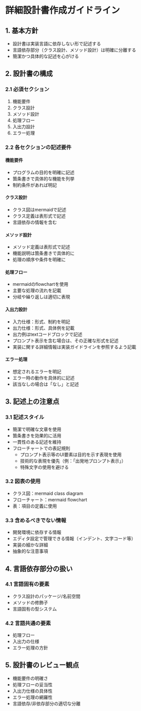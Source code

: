 # 詳細設計書作成ガイドライン

## 1. 基本方針

- 設計書は実装言語に依存しない形で記述する
- 言語依存部分（クラス設計、メソッド設計）は明確に分離する
- 簡潔かつ具体的な記述を心がける

## 2. 設計書の構成

### 2.1 必須セクション

1. 機能要件
2. クラス設計
3. メソッド設計
4. 処理フロー
5. 入出力設計
6. エラー処理

### 2.2 各セクションの記述要件

#### 機能要件

- プログラムの目的を明確に記述
- 箇条書きで具体的な機能を列挙
- 制約条件があれば明記

#### クラス設計

- クラス図はmermaidで記述
- クラス定義は表形式で記述
- 言語依存の情報を含む

#### メソッド設計

- メソッド定義は表形式で記述
- 機能説明は箇条書きで具体的に
- 処理の順序や条件を明確に

#### 処理フロー

- mermaidのflowchartを使用
- 主要な処理の流れを記載
- 分岐や繰り返しは適切に表現

#### 入出力設計

- 入力仕様：形式、制約を明記
- 出力仕様：形式、具体例を記載
- 出力例はtextコードブロックで記述
- プロンプト表示を含む場合は、その正確な形式を記述
- 実装に関する詳細情報は実装ガイドラインを参照するよう記載

#### エラー処理

- 想定されるエラーを明記
- エラー時の動作を具体的に記述
- 該当なしの場合は「なし」と記述

## 3. 記述上の注意点

### 3.1 記述スタイル

- 簡潔で明確な文章を使用
- 箇条書きを効果的に活用
- 一貫性のある記述を維持
- フローチャートでの表記規則
  - プロンプト表示等のUI要素は目的を示す表現を使用
  - 技術的な表現を優先（例：「出発地プロンプト表示」）
  - 特殊文字の使用を避ける

### 3.2 図表の使用

- クラス図：mermaid class diagram
- フローチャート：mermaid flowchart
- 表：項目の定義に使用

### 3.3 含めるべきでない情報

- 開発環境に依存する情報
- エディタ設定で管理できる情報（インデント、文字コード等）
- 実装の細かな詳細
- 抽象的な注意事項

## 4. 言語依存部分の扱い

### 4.1 言語固有の要素

- クラス設計のパッケージ/名前空間
- メソッドの修飾子
- 言語固有の型システム

### 4.2 言語共通の要素

- 処理フロー
- 入出力の仕様
- エラー処理の方針

## 5. 設計書のレビュー観点

- 機能要件の明確さ
- 処理フローの妥当性
- 入出力仕様の具体性
- エラー処理の網羅性
- 言語依存/非依存部分の適切な分離
